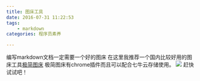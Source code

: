 ```yaml
---
title: 图床工具
date: 2016-07-31 11:22:53
tags: 
    - markdown
categories: 程序员素养

---
```


编写markdown文档一定需要一个好的图床
在这里我推荐一个国内比较好用的图床工具[极简图床](http://yotuku.cn/)
极简图床有chrome插件而且可以配合七牛云存储使用。
![](http://ob5tof7al.bkt.clouddn.com/16-7-31/3370092.jpg)
赶快试试吧！